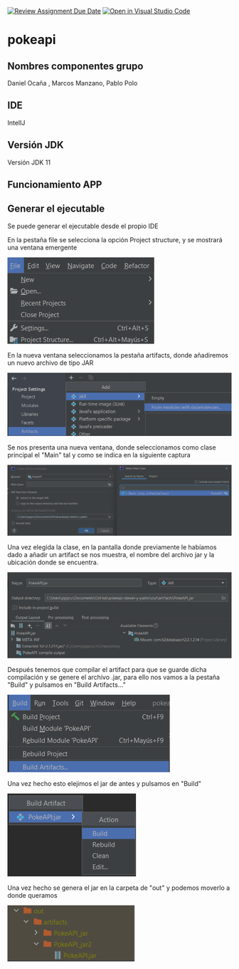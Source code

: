 [![Review Assignment Due Date](https://classroom.github.com/assets/deadline-readme-button-24ddc0f5d75046c5622901739e7c5dd533143b0c8e959d652212380cedb1ea36.svg)](https://classroom.github.com/a/MXZfB8EE)
[![Open in Visual Studio Code](https://classroom.github.com/assets/open-in-vscode-718a45dd9cf7e7f842a935f5ebbe5719a5e09af4491e668f4dbf3b35d5cca122.svg)](https://classroom.github.com/online_ide?assignment_repo_id=10967474&assignment_repo_type=AssignmentRepo)
# pokeapi


## Nombres componentes grupo
Daniel Ocaña , Marcos Manzano, Pablo Polo

## IDE
IntelIJ

## Versión JDK
Versión JDK 11

## Funcionamiento APP


## Generar el ejecutable
Se puede generar el ejecutable desde el propio IDE

En la pestaña file se selecciona la opción Project structure, y se mostrará una ventana emergente

![img_1.png](imagenes_documentacion/img_1.png)

En la nueva ventana seleccionamos la pestaña artifacts, donde añadiremos un nuevo archivo de tipo JAR

![img_2.png](imagenes_documentacion/img_2.png)

Se nos presenta una nueva ventana, donde seleccionamos como clase principal el "Main" tal y como se indica en la siguiente captura

![img_3.png](imagenes_documentacion/img_3.png)

Una vez elegida la clase, en la pantalla donde previamente le habíamos dado a añadir un artifact se nos muestra, el nombre del archivo jar y la ubicación donde se encuentra.


![img_7.png](imagenes_documentacion/img_7.png)

Después tenemos que compilar el artifact para que se guarde dicha compilación y se genere el archivo .jar, 
para ello nos vamos a la pestaña "Build" y pulsamos en "Build Artifacts..." 

![img_5.png](imagenes_documentacion/img_5.png)

Una vez hecho esto elejimos el jar de antes y pulsamos en "Build"

![img_8.png](imagenes_documentacion/img_8.png)

Una vez hecho se genera el jar en la carpeta de "out" y podemos moverlo a donde queramos

![img_9.png](imagenes_documentacion/img_9.png)
